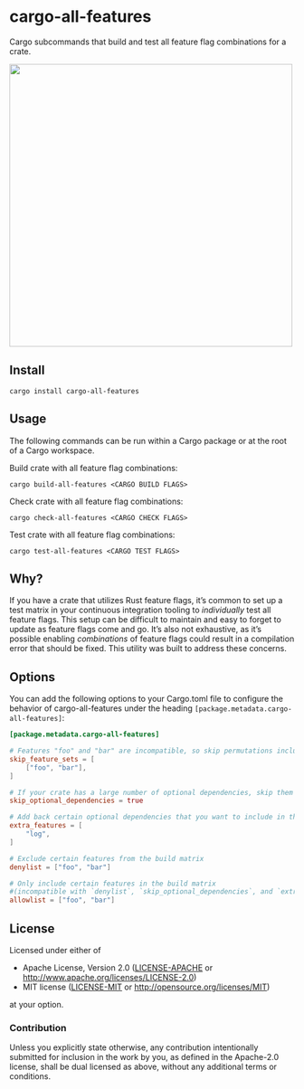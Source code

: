 # cargo-all-features

Cargo subcommands that build and test all feature flag combinations for a crate.

<img src=https://i.imgur.com/OVBRtEC.png width=500>

## Install

```
cargo install cargo-all-features
```

## Usage

The following commands can be run within a Cargo package or at the root of a Cargo workspace.

Build crate with all feature flag combinations:

```
cargo build-all-features <CARGO BUILD FLAGS>
```

Check crate with all feature flag combinations:

```
cargo check-all-features <CARGO CHECK FLAGS>
```

Test crate with all feature flag combinations:

```
cargo test-all-features <CARGO TEST FLAGS>
```


## Why?

If you have a crate that utilizes Rust feature flags, it’s common to set up a test matrix in your continuous integration tooling to _individually_ test all feature flags. This setup can be difficult to maintain and easy to forget to update as feature flags come and go. It’s also not exhaustive, as it’s possible enabling _combinations_ of feature flags could result in a compilation error that should be fixed. This utility was built to address these concerns.

## Options

You can add the following options to your Cargo.toml file to configure the behavior of cargo-all-features under the heading `[package.metadata.cargo-all-features]`:

```toml
[package.metadata.cargo-all-features]

# Features "foo" and "bar" are incompatible, so skip permutations including them
skip_feature_sets = [
    ["foo", "bar"],
]

# If your crate has a large number of optional dependencies, skip them for speed
skip_optional_dependencies = true

# Add back certain optional dependencies that you want to include in the permutations
extra_features = [
    "log",
]

# Exclude certain features from the build matrix
denylist = ["foo", "bar"]

# Only include certain features in the build matrix
#(incompatible with `denylist`, `skip_optional_dependencies`, and `extra_features`)
allowlist = ["foo", "bar"]
```

## License

Licensed under either of

 * Apache License, Version 2.0 ([LICENSE-APACHE](LICENSE-APACHE) or http://www.apache.org/licenses/LICENSE-2.0)
 * MIT license ([LICENSE-MIT](LICENSE-MIT) or http://opensource.org/licenses/MIT)

at your option.

### Contribution

Unless you explicitly state otherwise, any contribution intentionally submitted for inclusion in the work by you, as defined in the Apache-2.0 license, shall be dual licensed as above, without any additional terms or conditions.
